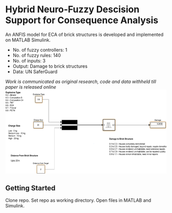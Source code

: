 # Hybrid Neuro-Fuzzy Descision Support for Consequence Analysis
An ANFIS model for ECA of brick structures is developed and implemented on MATLAB Simulink.
- No. of fuzzy controllers: 1
- No. of fuzzy rules: 140
- No. of inputs: 3 
- Output: Damage to brick structures
- Data: UN SaferGuard

*Work is communicated as original research, code and data withheld till paper is released online*
![Simulink Implementation](https://github.com/Lakshya3190/Adaptive-Neuro-Fuzzy-Inference-System-for-Consequence-Analysis/blob/master/Picture1.png)


## Getting Started
Clone repo. Set repo as working directory. Open files in MATLAB and Simulink.

